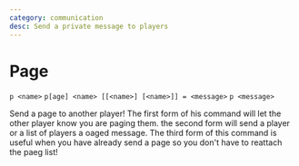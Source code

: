 ```yaml
---
category: communication
desc: Send a private message to players
---
```


# Page

`p <name>`
`p[age] <name> [[<name>] [<name>]] = <message>`
`p <message>`

Send a page to another player! The first form of his command will let the other player know you are paging them. the second form will send a player or a list of players a oaged message. The third form of this command is useful when you have already send a page so you don't have to reattach the paeg list!
